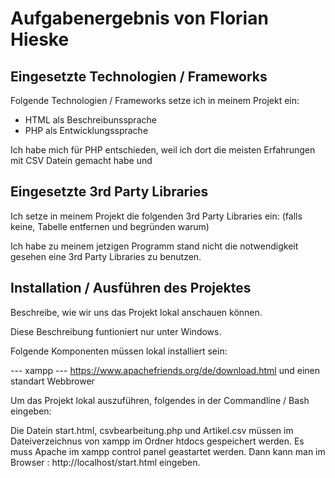 # Aufgabenergebnis von Florian Hieske

## Eingesetzte Technologien / Frameworks

Folgende Technologien / Frameworks setze ich in meinem Projekt ein:

- HTML als Beschreibunssprache
- PHP als Entwicklungssprache


Ich habe mich für PHP entschieden, weil ich dort die meisten Erfahrungen mit CSV Datein gemacht habe und 


## Eingesetzte 3rd Party Libraries

Ich setze in meinem Projekt die folgenden 3rd Party Libraries ein: (falls keine, Tabelle entfernen und begründen warum)

Ich habe zu meinem jetzigen Programm stand nicht die notwendigkeit gesehen eine 3rd Party Libraries zu benutzen.



## Installation / Ausführen des Projektes

Beschreibe, wie wir uns das Projekt lokal anschauen können.

Diese Beschreibung funtioniert nur unter Windows.

Folgende Komponenten müssen lokal installiert sein:

--- xampp --- https://www.apachefriends.org/de/download.html
und einen standart Webbrower



Um das Projekt lokal auszuführen, folgendes in der Commandline / Bash eingeben:


Die Datein start.html, csvbearbeitung.php und Artikel.csv müssen im Dateiverzeichnus von xampp im Ordner htdocs gespeichert werden.
Es muss Apache im xampp control panel geastartet werden.
Dann kann man im Browser : http://localhost/start.html eingeben.
